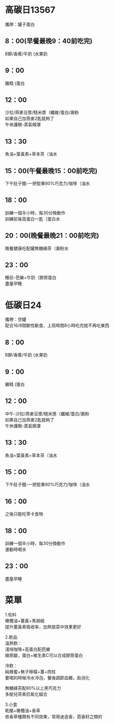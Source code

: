 # 高碳日13567 
攜帶：罐子蛋白  
## 8：00(早餐最晚9：40前吃完)  
B群/香蕉/牛奶 (水果奶  
## 9：00
雞精 (蛋白  
## 12：00
沙拉/燕麥豆漿/糙米漿（纖維/蛋白/澱粉  
如果自己加燕麥2匙就夠了  
午休護眼-蒸氣眼罩  
## 13：30
魚油+葉黃素+草本茶（油水  
## 15：00(午餐最晚15：00前吃完)
下午肚子餓-一把堅果80%巧克力/咖啡（油水  
## 18：00
訓練一個半小時，每30分換動作  
訓練前後高蛋白一匙（蛋白水  
## 20：00(晚餐最晚21：00前吃完)
晚餐健康吃配罐無糖綠茶（澱粉水   
## 23：00
睡前-芭樂+牛奶（膠原蛋白  
盡量早睡 

# 低碳日24 
攜帶：空罐  
配合16/8間歇性斷食，上班時間8小時吃完就不再吃東西  
## 8：00
B群/香蕉/牛奶 (水果奶  
## 9：00
雞精 (蛋白  
## 12：00
中午-沙拉/燕麥豆漿/糙米漿（纖維/蛋白/澱粉    
如果自己加燕麥2匙就夠了  
午休護眼-蒸氣眼罩  
## 13：30
魚油+葉黃素+草本茶（油水   
## 15：00
下午肚子餓-一把堅果80%巧克力/咖啡（油水  
## 16：00
之後只能吃零卡食物  
## 18：00
訓練一個半小時，每30分換動作  
運動時喝水
## 23：00
盡量早睡   

# 菜單
1.佐料  
橄欖油+薑黃+黑胡椒  
提升薑黃素吸收率，加熱放菜中效果更好  

2.飲品  
溫熱飲：  
淺培咖啡+高蛋白配芭樂  
綠原酸，蛋白+維生素C可以合成膠原蛋白  

冷飲：  
純蜂蜜+無子檸檬+薑+肉桂  
要喝的時候冷水沖泡，餐後調節血糖，助消化  

無糖綠茶配80%以上黑巧克力  
多酚兒茶素抗氧化組合  

3.小食  
乾酪+橄欖油+香草  
依香草種類有不同效果，常用迷迭香，茴香籽之類的  
